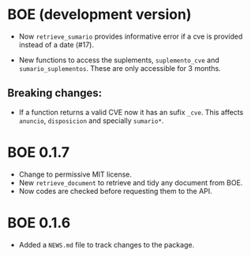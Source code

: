 # BOE (development version)

 * Now `retrieve_sumario` provides informative error if a cve is provided 
 instead of a date (#17).
 
 * New functions to access the suplements, `suplemento_cve` and `sumario_suplementos`. 
  These are only accessible for 3 months.

## Breaking changes: 

 * If a function returns a valid CVE now it has an sufix `_cve`. This affects `anuncio`, `disposicion` and specially `sumario*`.

# BOE 0.1.7

* Change to permissive MIT license.
* New `retrieve_document` to retrieve and tidy any document from BOE.
* Now codes are checked before requesting them to the API. 

# BOE 0.1.6

* Added a `NEWS.md` file to track changes to the package.
